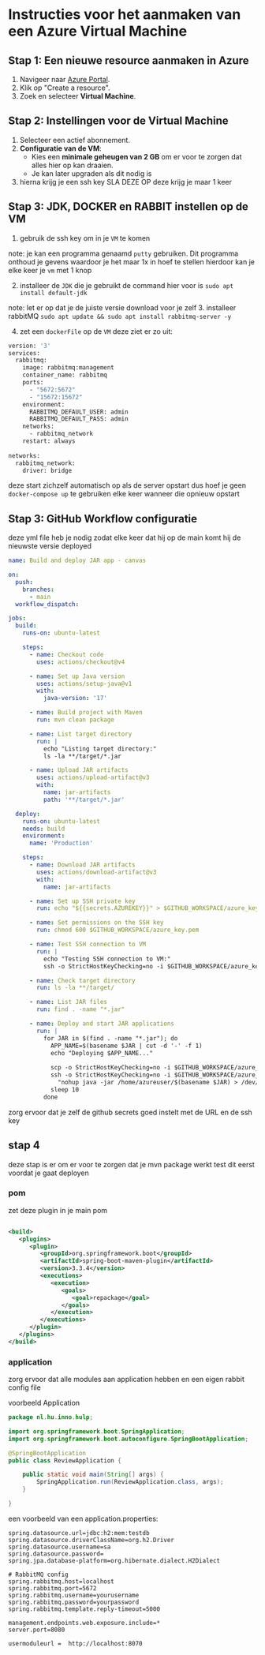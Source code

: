 # Instructies voor het aanmaken van een Azure Virtual Machine 

## Stap 1: Een nieuwe resource aanmaken in Azure
1. Navigeer naar [Azure Portal](https://portal.azure.com).
2.  Klik op "Create a resource".
3. Zoek en selecteer **Virtual Machine**.

## Stap 2: Instellingen voor de Virtual Machine
1. Selecteer een actief abonnement.
2. **Configuratie van de VM**:
    - Kies een **minimale geheugen van 2 GB** om er voor te zorgen dat alles hier op kan draaien.
    - Je kan later upgraden als dit nodig is
3. hierna krijg je een ssh key SLA DEZE OP deze krijg je maar 1 keer

## Stap 3: JDK, DOCKER en RABBIT instellen op de VM
1. gebruik de ssh key om in je `VM` te komen 

note: je kan een programma genaamd `putty` gebruiken. Dit programma onthoud je gevens waardoor je het maar 1x in hoef te stellen hierdoor kan je elke keer je `vm` met 1 knop

2. installeer de `JDK` die je gebruikt de command hier voor is `sudo apt install default-jdk`

note: let er op dat je de juiste versie download voor je zelf
3. installeer rabbitMQ `sudo apt update && sudo apt install rabbitmq-server -y`

4. zet een `dockerFile` op de `VM` deze ziet er zo uit:

```dockerfile
version: '3'
services:
  rabbitmq:
    image: rabbitmq:management
    container_name: rabbitmq
    ports:
      - "5672:5672"
      - "15672:15672"
    environment:
      RABBITMQ_DEFAULT_USER: admin
      RABBITMQ_DEFAULT_PASS: admin
    networks:
      - rabbitmq_network
    restart: always  
    
networks:
  rabbitmq_network:
    driver: bridge
```
deze start zichzelf automatisch op als de server opstart dus hoef je geen `docker-compose up` te gebruiken elke keer wanneer die opnieuw opstart

## Stap 3: GitHub Workflow configuratie
deze yml file heb je nodig zodat elke keer dat hij op de main komt hij de nieuwste versie deployed
```yaml
name: Build and deploy JAR app - canvas

on:
  push:
    branches:
      - main
  workflow_dispatch:

jobs:
  build:
    runs-on: ubuntu-latest

    steps:
      - name: Checkout code
        uses: actions/checkout@v4

      - name: Set up Java version
        uses: actions/setup-java@v1
        with:
          java-version: '17'

      - name: Build project with Maven
        run: mvn clean package

      - name: List target directory
        run: |
          echo "Listing target directory:"
          ls -la **/target/*.jar

      - name: Upload JAR artifacts
        uses: actions/upload-artifact@v3
        with:
          name: jar-artifacts
          path: '**/target/*.jar'

  deploy:
    runs-on: ubuntu-latest
    needs: build
    environment:
      name: 'Production'

    steps:
      - name: Download JAR artifacts
        uses: actions/download-artifact@v3
        with:
          name: jar-artifacts

      - name: Set up SSH private key
        run: echo "${{secrets.AZUREKEY}}" > $GITHUB_WORKSPACE/azure_key.pem

      - name: Set permissions on the SSH key
        run: chmod 600 $GITHUB_WORKSPACE/azure_key.pem

      - name: Test SSH connection to VM
        run: |
          echo "Testing SSH connection to VM:"
          ssh -o StrictHostKeyChecking=no -i $GITHUB_WORKSPACE/azure_key.pem azureuser@${{secrets.AZURE_VM_IP}} 'echo "SSH connection successful!"'

      - name: Check target directory
        run: ls -la **/target/

      - name: List JAR files
        run: find . -name "*.jar"

      - name: Deploy and start JAR applications
        run: |
          for JAR in $(find . -name "*.jar"); do
            APP_NAME=$(basename $JAR | cut -d '-' -f 1)
            echo "Deploying $APP_NAME..."
          
            scp -o StrictHostKeyChecking=no -i $GITHUB_WORKSPACE/azure_key.pem $JAR azureuser@${{secrets.AZURE_VM_IP}}:/home/azureuser/
            ssh -o StrictHostKeyChecking=no -i $GITHUB_WORKSPACE/azure_key.pem azureuser@${{secrets.AZURE_VM_IP}} \
              "nohup java -jar /home/azureuser/$(basename $JAR) > /dev/null 2>&1 &"
            sleep 10
          done
```
zorg ervoor dat je zelf de github secrets goed instelt met de URL en de ssh key

## stap 4
deze stap is er om er voor te zorgen dat je mvn package werkt test dit eerst voordat je gaat deployen

### pom
zet deze plugin in je main pom
```xml

<build>
   <plugins>
      <plugin>
         <groupId>org.springframework.boot</groupId>
         <artifactId>spring-boot-maven-plugin</artifactId>
         <version>3.3.4</version>
         <executions>
            <execution>
               <goals>
                  <goal>repackage</goal>
               </goals>
            </execution>
         </executions>
      </plugin>
   </plugins>
</build>
```
### application
zorg ervoor dat alle modules aan application hebben en een eigen rabbit config file

voorbeeld Application
```java
package nl.hu.inno.hulp;

import org.springframework.boot.SpringApplication;
import org.springframework.boot.autoconfigure.SpringBootApplication;

@SpringBootApplication
public class ReviewApplication {

	public static void main(String[] args) {
		SpringApplication.run(ReviewApplication.class, args);
	}

}

```

een voorbeeld van een application.properties:
```properties
spring.datasource.url=jdbc:h2:mem:testdb
spring.datasource.driverClassName=org.h2.Driver
spring.datasource.username=sa
spring.datasource.password=
spring.jpa.database-platform=org.hibernate.dialect.H2Dialect

# RabbitMQ config
spring.rabbitmq.host=localhost
spring.rabbitmq.port=5672
spring.rabbitmq.username=yourusername
spring.rabbitmq.password=yourpassword
spring.rabbitmq.template.reply-timeout=5000

management.endpoints.web.exposure.include=*
server.port=8080

usermoduleurl =  http://localhost:8070

```



    
